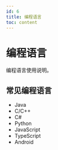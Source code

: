 ```yaml
---
id: 6
title: 编程语言
toc: content
---
```


# 编程语言
编程语言使用说明。

## 常见编程语言
- Java
- C/C++
- C#
- Python
- JavaScript
- TypeScript
- Android
